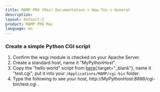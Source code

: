 ```yaml
---
title: MAMP PRO (Mac) Documentation > How Tos > General
description: 
layout: default-2
product: MAMP PRO Mac
language: en
---
```


### Create a simple Python CGI script

1. Confirm the wsgi module is checked on your Apache Server. 
2. Create a standard host, name it "MyPythonHost".
3. Copy the "hello world" script from [here](https://docs.python.org/2.7/howto/webservers.html){:target="_blank"}, name it "test.cgi", put it into your  `/Applications/MAMP/cgi-bin` folder.
4. Type the following to see your host, http://MyPythonHost:8888/cgi-bin/test.cgi .

